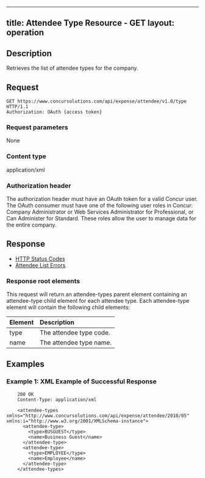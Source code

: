   ---
title: Attendee Type Resource - GET
layout: operation
---


## Description
Retrieves the list of attendee types for the company.


## Request
    GET https://www.concursolutions.com/api/expense/attendee/v1.0/type HTTP/1.1 
    Authorization: OAuth {access token}


### Request parameters
None


### Content type
application/xml


### Authorization header
The authorization header must have an OAuth token for a valid Concur user.
The OAuth consumer must have one of the following user roles in Concur: Company Administrator or Web Services Administrator for Professional, or Can Administer for Standard. These roles allow the user to manage data for the entire company.


## Response
* [HTTP Status Codes][1]
* [Attendee List Errors][2]


### Response root elements
This request will return an attendee-types parent element containing an attendee-type child element for each attendee type. Each attendee-type element will contain the following child elements:

| Element | Description |
|:------------|:-----------------------|
| type | The attendee type code. |
| name | The attendee type name. |


## Examples

### Example 1: XML Example of Successful Response

```
    200 OK
    Content-Type: application/xml

    <attendee-types xmlns="http://www.concursolutions.com/api/expense/attendee/2010/05" xmlns:i="http://www.w3.org/2001/XMLSchema-instance">
      <attendee-type>
        <type>BUSGUEST</type>
        <name>Business Guest</name>
      </attendee-type>
      <attendee-type>
        <type>EMPLOYEE</type>
        <name>Employee</name>
      </attendee-type>
    </attendee-types>
```

[1]: https://developer.concur.com/reference/http-codes
[2]: https://developer.concur.com/node/374#responses
